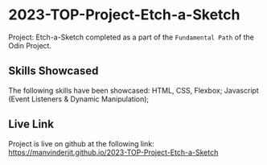 # 2023-TOP-Project-Etch-a-Sketch

Project: Etch-a-Sketch  completed as a part of the `Fundamental Path` of the Odin Project.

## Skills Showcased
The following skills have been showcased:
HTML, CSS, Flexbox;
Javascript (Event Listeners & Dynamic Manipulation);

## Live Link
Project is live on github at the following link:
https://manvinderjit.github.io/2023-TOP-Project-Etch-a-Sketch